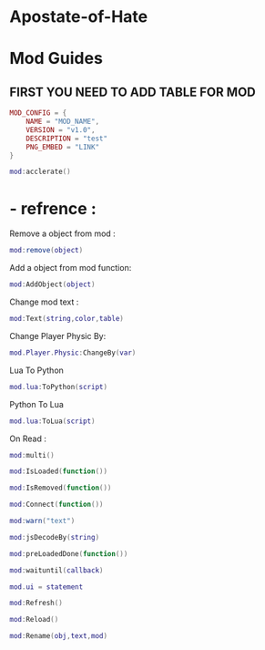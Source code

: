# Apostate-of-Hate
# Mod Guides
## FIRST YOU NEED TO ADD TABLE FOR MOD
```lua
MOD_CONFIG = {
    NAME = "MOD_NAME",
    VERSION = "v1.0",
    DESCRIPTION = "test"
    PNG_EMBED = "LINK"
}
```



```lua
mod:acclerate()
```

# - refrence : 
Remove a object from mod :
```lua
mod:remove(object)
```
Add a object from mod function:
```lua
mod:AddObject(object)
```
Change mod text :
```lua
mod:Text(string,color,table)
```
Change Player Physic By:
```lua 
mod.Player.Physic:ChangeBy(var)
```
Lua To Python
```lua
mod.lua:ToPython(script)
```
Python To Lua 
```lua
mod.lua:ToLua(script)
```
On Read :
```lua
mod:multi()
```

```lua
mod:IsLoaded(function())
```
```lua
mod:IsRemoved(function())
```
```lua
mod:Connect(function())
```
```lua
mod:warn("text")
```
```lua 
mod:jsDecodeBy(string)
```
```lua
mod:preLoadedDone(function())
```
```lua
mod:waituntil(callback)
```
```lua 
mod.ui = statement
```
```lua 
mod:Refresh()
```
```lua 
mod:Reload()
```

```lua
mod:Rename(obj,text,mod)
```
